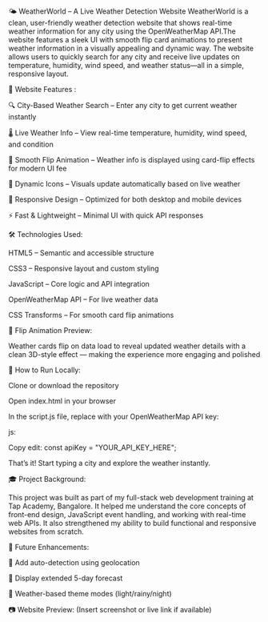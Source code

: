 🌤️ WeatherWorld – A Live Weather Detection Website
WeatherWorld is a clean, user-friendly weather detection website that shows real-time weather information for any city using the OpenWeatherMap API.The website features a sleek UI with smooth flip card animations to present weather information in a visually appealing and dynamic way.
The website allows users to quickly search for any city and receive live updates on temperature, humidity, wind speed, and weather status—all in a simple, responsive layout.

🌟 Website Features :

🔍 City-Based Weather Search – Enter any city to get current weather instantly

🌡️ Live Weather Info – View real-time temperature, humidity, wind speed, and condition

💫 Smooth Flip Animation – Weather info is displayed using card-flip effects for modern UI fee

🎨 Dynamic Icons – Visuals update automatically based on live weather

📱 Responsive Design – Optimized for both desktop and mobile devices

⚡ Fast & Lightweight – Minimal UI with quick API responses


🛠️ Technologies Used:

HTML5 – Semantic and accessible structure

CSS3 – Responsive layout and custom styling

JavaScript – Core logic and API integration

OpenWeatherMap API – For live weather data

CSS Transforms – For smooth card flip animations


🧩 Flip Animation Preview:

Weather cards flip on data load to reveal updated weather details with a clean 3D-style effect — making the experience more engaging and polished

🔧 How to Run Locally:

Clone or download the repository

Open index.html in your browser

In the script.js file, replace with your OpenWeatherMap API key:

js:

Copy edit: const apiKey = "YOUR_API_KEY_HERE";

That’s it! Start typing a city and explore the weather instantly.

🎓 Project Background:

This project was built as part of my full-stack web development training at Tap Academy, Bangalore. It helped me understand the core concepts of front-end design, JavaScript event handling, and working with real-time web APIs. It also strengthened my ability to build functional and responsive websites from scratch.

🌱 Future Enhancements:

📍 Add auto-detection using geolocation

📅 Display extended 5-day forecast

🌙 Weather-based theme modes (light/rainy/night)

📷 Website Preview:
(Insert screenshot or live link if available)
